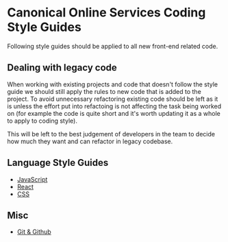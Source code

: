 # Canonical Online Services Coding Style Guides

Following style guides should be applied to all new front-end related code.

## Dealing with legacy code

When working with existing projects and code that doesn't follow the style guide we should still apply the rules to new code that is added to the project. To avoid unnecessary refactoring existing code should be left as it is unless the effort put into refactoing is not affecting the task being worked on (for example the code is quite short and it's worth updating it as a whole to apply to coding style).

This will be left to the best judgement of developers in the team to decide how much they want and can refactor in legacy codebase.

## Language Style Guides

- [JavaScript](/style/javascript.md)
- [React](/style/react.md)
- [CSS](/style/css.md)

## Misc

- [Git & Github](/style/git.md)
